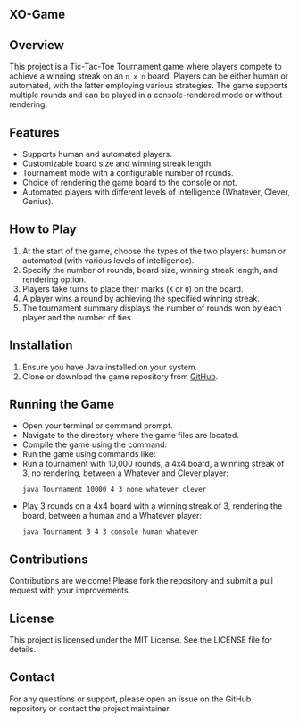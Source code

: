 ## XO-Game

## Overview
This project is a Tic-Tac-Toe Tournament game where players compete to achieve a winning streak on an `n x n` board. Players can be either human or automated, with the latter employing various strategies. The game supports multiple rounds and can be played in a console-rendered mode or without rendering.

## Features
- Supports human and automated players.
- Customizable board size and winning streak length.
- Tournament mode with a configurable number of rounds.
- Choice of rendering the game board to the console or not.
- Automated players with different levels of intelligence (Whatever, Clever, Genius).

## How to Play
1. At the start of the game, choose the types of the two players: human or automated (with various levels of intelligence).
2. Specify the number of rounds, board size, winning streak length, and rendering option.
3. Players take turns to place their marks (`X` or `O`) on the board.
4. A player wins a round by achieving the specified winning streak.
5. The tournament summary displays the number of rounds won by each player and the number of ties.

## Installation
1. Ensure you have Java installed on your system.
2. Clone or download the game repository from [GitHub](https://github.com/jamilbar/XO-Game).

## Running the Game
- Open your terminal or command prompt.
- Navigate to the directory where the game files are located.
- Compile the game using the command:
- Run the game using commands like:
- Run a tournament with 10,000 rounds, a 4x4 board, a winning streak of 3, no rendering, between a Whatever and Clever player:
  ```
  java Tournament 10000 4 3 none whatever clever
  ```
- Play 3 rounds on a 4x4 board with a winning streak of 3, rendering the board, between a human and a Whatever player:
  ```
  java Tournament 3 4 3 console human whatever
  ```
## Contributions
Contributions are welcome! Please fork the repository and submit a pull request with your improvements.

## License
This project is licensed under the MIT License. See the LICENSE file for details.

## Contact
For any questions or support, please open an issue on the GitHub repository or contact the project maintainer.
